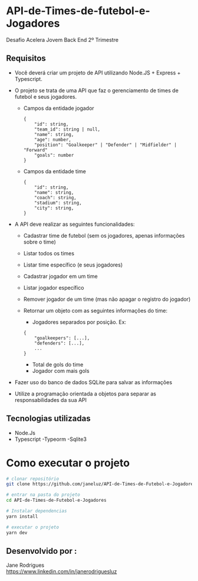 # API-de-Times-de-futebol-e-Jogadores
Desafio Acelera Jovem Back End 2º Trimestre

## Requisitos
- Você deverá criar um projeto de API utilizando Node.JS + Express + Typescript.
- O projeto se trata de uma API que faz o gerenciamento de times de futebol e seus jogadores.
    - Campos da entidade jogador
        
        ```tsx
        {
        	"id": string,
        	"team_id": string | null,
        	"name": string,
        	"age": number,
        	"position": "Goalkeeper" | "Defender" | "Midfielder" | "Forward"
        	"goals": number
        }
        ```
        
    - Campos da entidade time
        
        ```tsx
        {
        	"id": string,
        	"name": string,
        	"coach": string,
        	"stadium": string,
        	"city": string,
        }
        ```
        
- A API deve realizar as seguintes funcionalidades:
    - Cadastrar time de futebol (sem os jogadores, apenas informações sobre o time)
    - Listar todos os times
    - Listar time específico (e seus jogadores)
    
    - Cadastrar jogador em um time
    - Listar jogador específico
    - Remover jogador de um time (mas não apagar o registro do jogador)
    - Retornar um objeto com as seguintes informações do time:
        - Jogadores separados por posição. Ex:
        
        ```tsx
        {
        	"goalkeepers": [...],
        	"defenders": [...],
        	...
        }
        ```
        
        - Total de gols do time
        - Jogador com mais gols

- Fazer uso do banco de dados SQLite para salvar as informações
- Utilize a programação orientada a objetos para separar as responsabilidades da sua API

## Tecnologias utilizadas


- Node.Js 
- Typescript
-Typeorm
-Sqlite3

# Como executar o projeto

```bash
# clonar repositório
git clone https://github.com/janeluz/API-de-Times-de-Futebol-e-Jogadores

# entrar na pasta do projeto
cd API-de-Times-de-Futebol-e-Jogadores

# Instalar dependencias
yarn install

# executar o projeto
yarn dev
```


## Desenvolvido por :
Jane Rodrigues <br>
https://www.linkedin.com/in/janerodriguesluz






